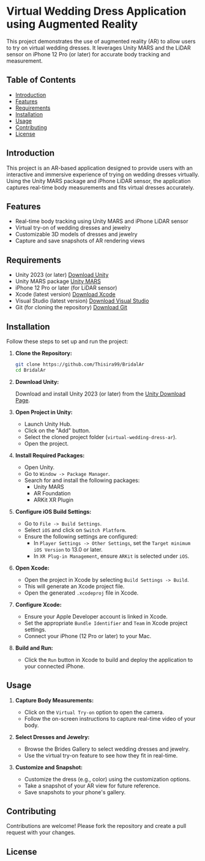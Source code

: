 # Virtual Wedding Dress Application using Augmented Reality

This project demonstrates the use of augmented reality (AR) to allow users to try on virtual wedding dresses. It leverages Unity MARS and the LiDAR sensor on iPhone 12 Pro (or later) for accurate body tracking and measurement.

## Table of Contents

- [Introduction](#introduction)
- [Features](#features)
- [Requirements](#requirements)
- [Installation](#installation)
- [Usage](#usage)
- [Contributing](#contributing)
- [License](#license)

## Introduction

This project is an AR-based application designed to provide users with an interactive and immersive experience of trying on wedding dresses virtually. Using the Unity MARS package and iPhone LiDAR sensor, the application captures real-time body measurements and fits virtual dresses accurately.

## Features

- Real-time body tracking using Unity MARS and iPhone LiDAR sensor
- Virtual try-on of wedding dresses and jewelry
- Customizable 3D models of dresses and jewelry
- Capture and save snapshots of AR rendering views
  
## Requirements

- Unity 2023 (or later) [Download Unity](https://unity.com/releases/editor/whats-new/2023.1.0)
- Unity MARS package [Unity MARS](https://unity.com/products/mars)
- iPhone 12 Pro or later (for LiDAR sensor)
- Xcode (latest version) [Download Xcode](https://developer.apple.com/xcode/)
- Visual Studio (latest version) [Download Visual Studio](https://visualstudio.microsoft.com/vs/)
- Git (for cloning the repository) [Download Git](https://git-scm.com/)

## Installation

Follow these steps to set up and run the project:

1. **Clone the Repository:**

    ```bash
    git clone https://github.com/Thisira99/BridalAr
    cd BridalAr
    ```

2. **Download Unity:**

    Download and install Unity 2023 (or later) from the [Unity Download Page](https://unity.com/releases/editor/whats-new/2023.1.0).

3. **Open Project in Unity:**

    - Launch Unity Hub.
    - Click on the "Add" button.
    - Select the cloned project folder (`virtual-wedding-dress-ar`).
    - Open the project.

4. **Install Required Packages:**

    - Open Unity.
    - Go to `Window -> Package Manager`.
    - Search for and install the following packages:
        - Unity MARS
        - AR Foundation
        - ARKit XR Plugin

5. **Configure iOS Build Settings:**

    - Go to `File -> Build Settings`.
    - Select `iOS` and click on `Switch Platform`.
    - Ensure the following settings are configured:
        - In `Player Settings -> Other Settings`, set the `Target minimum iOS Version` to 13.0 or later.
        - In `XR Plug-in Management`, ensure `ARKit` is selected under `iOS`.
    
6. **Open Xcode:**

    - Open the project in Xcode by selecting `Build Settings -> Build`.
    - This will generate an Xcode project file.
    - Open the generated `.xcodeproj` file in Xcode.

7. **Configure Xcode:**

    - Ensure your Apple Developer account is linked in Xcode.
    - Set the appropriate `Bundle Identifier` and `Team` in Xcode project settings.
    - Connect your iPhone (12 Pro or later) to your Mac.

8. **Build and Run:**

    - Click the `Run` button in Xcode to build and deploy the application to your connected iPhone.

## Usage

1. **Capture Body Measurements:**

    - Click on the `Virtual Try-on` option to open the camera.
    - Follow the on-screen instructions to capture real-time video of your body.

2. **Select Dresses and Jewelry:**

    - Browse the Brides Gallery to select wedding dresses and jewelry.
    - Use the virtual try-on feature to see how they fit in real-time.

3. **Customize and Snapshot:**

    - Customize the dress (e.g., color) using the customization options.
    - Take a snapshot of your AR view for future reference.
    - Save snapshots to your phone's gallery.

## Contributing

Contributions are welcome! Please fork the repository and create a pull request with your changes.

## License


